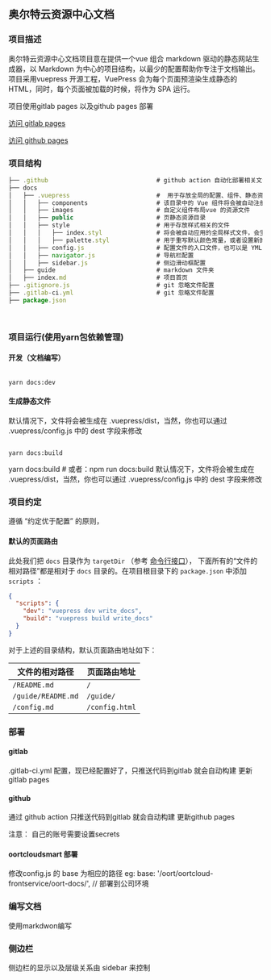 ## 奥尔特云资源中心文档

### 项目描述

奥尔特云资源中心文档项目意在提供一个vue 组合 markdown 驱动的静态网站生成器，以 Markdown 为中心的项目结构，以最少的配置帮助你专注于文档输出。
项目采用vuepress 开源工程，VuePress 会为每个页面预渲染生成静态的 HTML，同时，每个页面被加载的时候，将作为 SPA 运行。

项目使用gitlab pages 以及github pages 部署

[访问 gitlab pages](https://oortgroup.gitlab.io/oortcloud-docs/)

[访问 github pages](https://oortcloudgroup.github.io/oort-docs)

### 项目结构


```js
├── .github                              # github action 自动化部署相关文件
├── docs
│   ├── .vuepress                        #  用于存放全局的配置、组件、静态资源等。
│   │   ├── components                   # 该目录中的 Vue 组件将会被自动注册为全局组件。
│   │   ├── images                       # 自定义组件布局vue 的资源文件 
│   │   ├── public                       # 页静态资源目录
│   │   ├── style                        # 用于存放样式相关的文件
│   │   │   ├── index.styl               # 将会被自动应用的全局样式文件，会生成在最终的 CSS 文件结尾，具有比默认样式更高的优先级
│   │   │   ├── palette.styl             # 用于重写默认颜色常量，或者设置新的 stylus 颜色常量。
│   │   ├── config.js                    # 配置文件的入口文件，也可以是 YML 或 toml
│   │   ├── navigator.js                 # 导航栏配置
│   │   ├── sidebar.js                   # 侧边滑动框配置
│   ├── guide                            # markdown 文件夹
│   ├── index.md                         # 项目首页
├── .gitignore.js                        # git 忽略文件配置
├── .gitlab-ci.yml                       # git 忽略文件配置
├── package.json                       

     
```

### 项目运行(使用yarn包依赖管理)

#### 开发（文档编写）

```

yarn docs:dev

```
#### 生成静态文件

默认情况下，文件将会被生成在 .vuepress/dist，当然，你也可以通过 .vuepress/config.js 中的 dest 字段来修改

```

yarn docs:build

```


yarn docs:build # 或者：npm run docs:build
默认情况下，文件将会被生成在 .vuepress/dist，当然，你也可以通过 .vuepress/config.js 中的 dest 字段来修改

###  项目约定

 遵循 “约定优于配置” 的原则，

 #### 默认的页面路由

 此处我们把 `docs` 目录作为 `targetDir` （参考 [命令行接口](https://www.vuepress.cn/api/cli.html#基本用法)），
 下面所有的“文件的相对路径”都是相对于 `docs` 目录的。在项目根目录下的 `package.json` 中添加 `scripts` ：

 ```json
 {
   "scripts": {
     "dev": "vuepress dev write_docs",
     "build": "vuepress build write_docs"
   }
 }
 ```

 对于上述的目录结构，默认页面路由地址如下：

| 文件的相对路径     | 页面路由地址   |
| ------------------ | -------------- |
| `/README.md`       | `/`            |
| `/guide/README.md` | `/guide/`      |
| `/config.md`       | `/config.html` |



### 部署  

#### gitlab 

.gitlab-ci.yml 配置，现已经配置好了，只推送代码到gitlab 就会自动构建 更新gitlab pages 

#### github 

通过 github action  只推送代码到gitlab 就会自动构建 更新github pages 

注意： 自己的账号需要设置secrets

#### oortcloudsmart 部署 

 修改config.js 的 base 为相应的路径 
 eg: base: '/oort/oortcloud-frontservice/oort-docs/',   // 部署到公司环境


### 编写文档

使用markdwon编写


### 侧边栏

 侧边栏的显示以及层级关系由 sidebar 来控制
